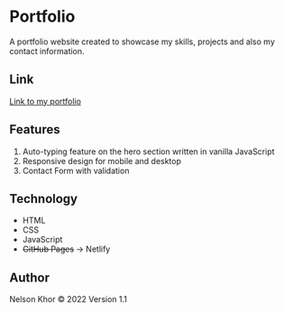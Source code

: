 # Portfolio

A portfolio website created to showcase my skills, projects and also my contact information.

## Link

[Link to my portfolio](https://cnkhor.dev/)

## Features

1. Auto-typing feature on the hero section written in vanilla JavaScript
1. Responsive design for mobile and desktop
1. Contact Form with validation

## Technology

- HTML
- CSS
- JavaScript
- ~~GitHub Pages~~ &rarr; Netlify

## Author

Nelson Khor &copy; 2022
Version 1.1